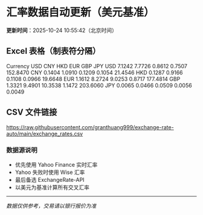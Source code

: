 # 汇率数据自动更新（美元基准）

**更新时间**：2025-10-24 10:55:42（北京时间）

## Excel 表格（制表符分隔）

Currency	USD	CNY	HKD	EUR	GBP	JPY
USD		7.1242	7.7726	0.8612	0.7507	152.8470
CNY	0.1404		1.0910	0.1209	0.1054	21.4546
HKD	0.1287	0.9166		0.1108	0.0966	19.6648
EUR	1.1612	8.2724	9.0253		0.8717	177.4814
GBP	1.3321	9.4901	10.3538	1.1472		203.6060
JPY	0.0065	0.0466	0.0509	0.0056	0.0049	

## CSV 文件链接

https://raw.githubusercontent.com/granthuang999/exchange-rate-auto/main/exchange_rates.csv

### 数据源说明
- 优先使用 Yahoo Finance 实时汇率
- Yahoo 失败时使用 Wise 汇率
- 最后备选 ExchangeRate-API
- 以美元为基准计算所有交叉汇率

---
*数据仅供参考，交易请以银行报价为准*